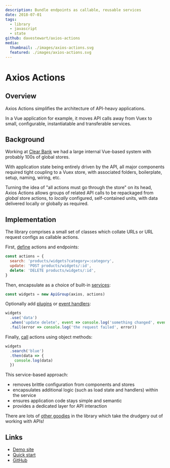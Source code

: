 ```yaml
---
description: Bundle endpoints as callable, reusable services
date: 2018-07-01
tags:
  - library
  - javascript
  - state
github: davestewart/axios-actions
media:
  thumbnail: ./images/axios-actions.svg
  featured: ./images/axios-actions.svg
---
```


# Axios Actions

## Overview

Axios Actions simplifies the architecture of API-heavy applications.

In a Vue application for example, it moves API calls away from Vuex to small, configurable, instantiatable and transferable services.

## Background

Working at [Clear Bank](https://clear.bank) we had a large internal Vue-based system with probably 100s of global stores.

With application state being entirely driven by the API, all major components required tight coupling to a Vuex store, with associated folders, boilerplate, setup, naming, wiring, etc.

Turning the idea of "all actions must go through the store" on its head, Axios Actions allows groups of related API calls to be repackaged from *global* store actions, to *locally* configured, self-contained units, with data delivered locally or globally as required.

## Implementation

The library comprises a small set of classes which collate URLs or URL request configs as callable actions.

First, [define](https://github.com/davestewart/axios-actions/blob/master/docs/config.md) actions and endpoints:

```js
const actions = {
  search: 'products/widgets?category=:category',
  update: 'POST products/widgets/:id',
  delete: 'DELETE products/widgets/:id',
}
```

Then, encapsulate as a choice of built-in [services](https://github.com/davestewart/axios-actions/blob/master/docs/classes/README.md):

```js
const widgets = new ApiGroup(axios, actions)
```

Optionally add [plugins](https://github.com/davestewart/axios-actions/blob/master/docs/extension/plugins.md) or [event handlers](https://github.com/davestewart/axios-actions/blob/master/docs/classes/ApiGroup.md#handling-events):

```js
widgets
  .use('data')
  .when('update delete', event => console.log('something changed', event))
  .fail(error => console.log('the request failed', error))
```

Finally, [call](https://github.com/davestewart/axios-actions/blob/master/docs/classes/ApiGroup.md#usage) actions using object methods:

```js
widgets
  .search('blue')
  .then(data => {
    console.log(data)
  })
```



This service-based approach:

- removes brittle configuration from components and stores
- encapsulates additional logic (such as load state and handlers) within the service
- ensures application code stays simple and semantic
- provides a dedicated layer for API interaction

There are lots of [other goodies](https://github.com/davestewart/axios-actions/blob/master/docs/tips.md) in the library which take the drudgery out of working with APIs!

## Links

- [Demo site](https://axios-actions.netlify.com/)
- [Quick start](https://github.com/davestewart/axios-actions/blob/master/docs/quick-start.md)
- [GitHub](https://github.com/davestewart/axios-actions)
